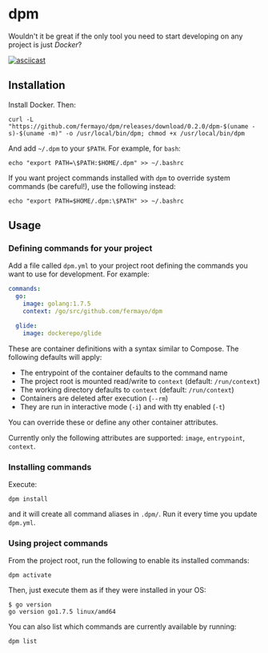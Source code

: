 # dpm

Wouldn't it be great if the only tool you need to start developing on any project is just _Docker_?

[![asciicast](https://asciinema.org/a/5h4iu5ypry79rw7hgxq4hteyc.png)](https://asciinema.org/a/5h4iu5ypry79rw7hgxq4hteyc)

## Installation

Install Docker. Then:

    curl -L "https://github.com/fermayo/dpm/releases/download/0.2.0/dpm-$(uname -s)-$(uname -m)" -o /usr/local/bin/dpm; chmod +x /usr/local/bin/dpm

And add `~/.dpm` to your `$PATH`. For example, for `bash`:

    echo "export PATH=\$PATH:$HOME/.dpm" >> ~/.bashrc

If you want project commands installed with `dpm` to override system commands (be careful!), use the following instead:

    echo "export PATH=$HOME/.dpm:\$PATH" >> ~/.bashrc


## Usage

### Defining commands for your project

Add a file called `dpm.yml` to your project root defining the commands you want to use for development. For example:

```yaml
commands:
  go:
    image: golang:1.7.5
    context: /go/src/github.com/fermayo/dpm

  glide:
    image: dockerepo/glide
```

These are container definitions with a syntax similar to Compose. The following defaults will apply:
* The entrypoint of the container defaults to the command name
* The project root is mounted read/write to `context` (default: `/run/context`)
* The working directory defaults to `context` (default: `/run/context`)
* Containers are deleted after execution (`--rm`)
* They are run in interactive mode (`-i`) and with tty enabled (`-t`)

You can override these or define any other container attributes.

Currently only the following attributes are supported: `image`, `entrypoint`, `context`.

### Installing commands

Execute:

    dpm install
    
and it will create all command aliases in `.dpm/`. Run it every time you update `dpm.yml`.


### Using project commands

From the project root, run the following to enable its installed commands:

    dpm activate

Then, just execute them as if they were installed in your OS:

    $ go version
    go version go1.7.5 linux/amd64

You can also list which commands are currently available by running:

    dpm list
